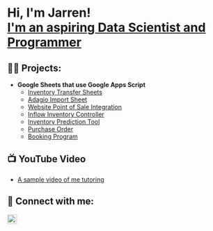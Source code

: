 <h1>Hi, I'm Jarren! <br/><a href="https://github.com/joshmadakor1">I'm an aspiring Data Scientist and Programmer</a>

<h2>👨‍💻 Projects:</h2>

- <b>Google Sheets that use Google Apps Script</b>
  - [Inventory Transfer Sheets](https://github.com/JarrenRalf/PNT-Transfer-Sheets)
  - [Adagio Import Sheet](https://github.com/JarrenRalf/PNT-Adagio-Import)
  - [Website Point of Sale Integration](https://github.com/JarrenRalf/PNT-Packing-Slip)
  - [Inflow Inventory Controller](https://github.com/JarrenRalf/PNT-Inflow-Controller)
  - [Inventory Prediction Tool](https://github.com/JarrenRalf/PNT-Inventory-Prediction-Tool)
  - [Purchase Order](https://github.com/JarrenRalf/PNT-Purchase-Order)
  - [Booking Program](https://github.com/JarrenRalf/PNT-Booking-Program)


<h2>📺 YouTube Video</h2>

- [A sample video of me tutoring](https://www.youtube.com/watch?v=a83ASGn_V_s)

<h2> 🤳 Connect with me:</h2>

[<img align="left" alt="JarrenRalf | LinkedIn" width="22px" src="https://cdn.jsdelivr.net/npm/simple-icons@v3/icons/linkedin.svg" />][linkedin]


[linkedin]: https://linkedin.com/in/joshmadakor

<!--
**joshmadakor1/joshmadakor1** is a ✨ _special_ ✨ repository because its `README.md` (this file) appears on your GitHub profile.

Here are some ideas to get you started:

- 🔭 I’m currently working on ...
- 🌱 I’m currently learning ...
- 👯 I’m looking to collaborate on ...
- 🤔 I’m looking for help with ...
- 💬 Ask me about ...
- 📫 How to reach me: ...
- 😄 Pronouns: ...
- ⚡ Fun fact: ...
-->
